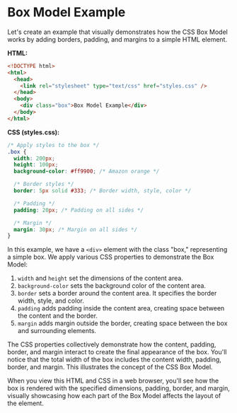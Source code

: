 # Box Model Example

Let's create an example that visually demonstrates how the CSS Box Model works by adding borders, padding, and margins to a simple HTML element.

**HTML:**

```html
<!DOCTYPE html>
<html>
  <head>
    <link rel="stylesheet" type="text/css" href="styles.css" />
  </head>
  <body>
    <div class="box">Box Model Example</div>
  </body>
</html>
```

**CSS (styles.css):**

```css
/* Apply styles to the box */
.box {
  width: 200px;
  height: 100px;
  background-color: #ff9900; /* Amazon orange */

  /* Border styles */
  border: 5px solid #333; /* Border width, style, color */

  /* Padding */
  padding: 20px; /* Padding on all sides */

  /* Margin */
  margin: 30px; /* Margin on all sides */
}
```

In this example, we have a `<div>` element with the class "box," representing a simple box. We apply various CSS properties to demonstrate the Box Model:

1. `width` and `height` set the dimensions of the content area.
2. `background-color` sets the background color of the content area.
3. `border` sets a border around the content area. It specifies the border width, style, and color.
4. `padding` adds padding inside the content area, creating space between the content and the border.
5. `margin` adds margin outside the border, creating space between the box and surrounding elements.

The CSS properties collectively demonstrate how the content, padding, border, and margin interact to create the final appearance of the box. You'll notice that the total width of the box includes the content width, padding, border, and margin. This illustrates the concept of the CSS Box Model.

When you view this HTML and CSS in a web browser, you'll see how the box is rendered with the specified dimensions, padding, border, and margin, visually showcasing how each part of the Box Model affects the layout of the element.
